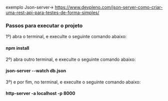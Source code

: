  exemplo Json-server-> https://www.devpleno.com/json-server-como-criar-uma-rest-api-para-testes-de-forma-simples/
 

### Passos para executar o projeto

1º) abra o terminal, e execulte o seguinte comando abaixo:

#### npm install

2º) abra outro terminal, e execulte o seguinte comando abaixo:

#### json-server --watch db.json

3º) e por fim, no terminal, e execulte o seguinte comando abaixo:

#### http-server -a localhost -p 8000

